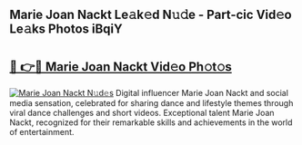 ## Marie Joan Nackt Le𝚊k𝚎d N𝚞𝚍e - Part-cic Vid𝚎o Le𝚊ks Photos iBqiY

# <h2><a href="http://fbaawew.evod.top/?m=Marie+Joan+Nackt">🔗 👉🔴 Marie Joan Nackt Vid𝚎o Ph𝚘t𝚘s</a></h2>

[![Marie Joan Nackt N𝚞d𝚎s](https://i.imgur.com/8V9OHl7.gif)](http://fbaawew.evod.top/?m=Marie+Joan+Nackt)
Digital influencer Marie Joan Nackt and social media sensation, celebrated for sharing dance and lifestyle themes through viral dance challenges and short videos. Exceptional talent Marie Joan Nackt, recognized for their remarkable skills and achievements in the world of entertainment. 
